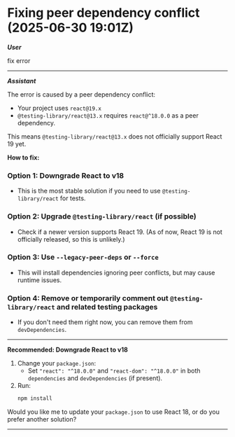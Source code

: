 <!-- Generated by SpecStory -->

# Fixing peer dependency conflict (2025-06-30 19:01Z)

_**User**_

fix error

---

_**Assistant**_

The error is caused by a peer dependency conflict:  
- Your project uses `react@19.x`  
- `@testing-library/react@13.x` requires `react@^18.0.0` as a peer dependency.

This means `@testing-library/react@13.x` does not officially support React 19 yet.

**How to fix:**

### Option 1: Downgrade React to v18
- This is the most stable solution if you need to use `@testing-library/react` for tests.

### Option 2: Upgrade `@testing-library/react` (if possible)
- Check if a newer version supports React 19. (As of now, React 19 is not officially released, so this is unlikely.)

### Option 3: Use `--legacy-peer-deps` or `--force`
- This will install dependencies ignoring peer conflicts, but may cause runtime issues.

### Option 4: Remove or temporarily comment out `@testing-library/react` and related testing packages
- If you don't need them right now, you can remove them from `devDependencies`.

---

**Recommended: Downgrade React to v18**

1. Change your `package.json`:
   - Set `"react": "^18.0.0"` and `"react-dom": "^18.0.0"` in both `dependencies` and `devDependencies` (if present).
2. Run:
   ```sh
   npm install
   ```

Would you like me to update your `package.json` to use React 18, or do you prefer another solution?

---

